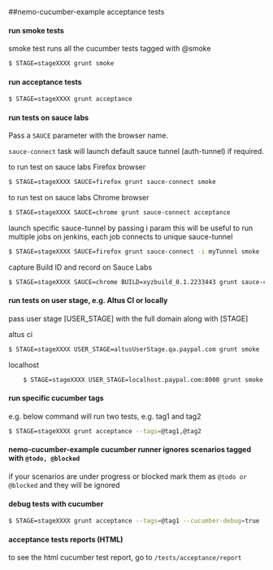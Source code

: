 
##nemo-cucumber-example acceptance tests

#### run smoke tests
smoke test runs all the cucumber tests tagged with @smoke
```bash
$ STAGE=stageXXXX grunt smoke
```

#### run acceptance tests
```bash
$ STAGE=stageXXXX grunt acceptance
```

#### run tests on sauce labs
Pass a `SAUCE` parameter with the browser name.

`sauce-connect` task will launch default sauce tunnel (auth-tunnel) if required.

to run test on sauce labs Firefox browser
```bash
$ STAGE=stageXXXX SAUCE=firefox grunt sauce-connect smoke
```

to run test on sauce labs Chrome browser
```bash
$ STAGE=stageXXXX SAUCE=chrome grunt sauce-connect acceptance
```

launch specific sauce-tunnel by passing i param
this will be useful to run multiple jobs on jenkins, each job connects to unique sauce-tunnel
```bash
$ STAGE=stageXXXX SAUCE=firefox grunt sauce-connect -i myTunnel smoke
```

capture Build ID and record on Sauce Labs
```bash
$ STAGE=stageXXXX SAUCE=chrome BUILD=xyzbuild_0.1.2233443 grunt sauce-connect acceptance
```

#### run tests on user stage, e.g. Altus CI or locally
pass user stage [USER_STAGE] with the full domain along with [STAGE]

altus ci
```bash
$ STAGE=stageXXXX USER_STAGE=altusUserStage.qa.paypal.com grunt smoke
```

localhost
```bash
	$ STAGE=stageXXXX USER_STAGE=localhost.paypal.com:8000 grunt smoke
```

#### run specific cucumber tags
e.g. below command will run two tests, e.g. tag1 and tag2
```bash
$ STAGE=stageXXXX grunt acceptance --tags=@tag1,@tag2
```

#### nemo-cucumber-example cucumber runner ignores scenarios tagged with `@todo, @blocked`
if your scenarios are under progress or blocked mark them as `@todo or @blocked` and they will be ignored


#### debug tests with cucumber
```bash
$ STAGE=stageXXXX grunt acceptance --tags=@tag1 --cucumber-debug=true
```

#### acceptance tests reports (HTML)
to see the html cucumber test report, go to ```/tests/acceptance/report```



